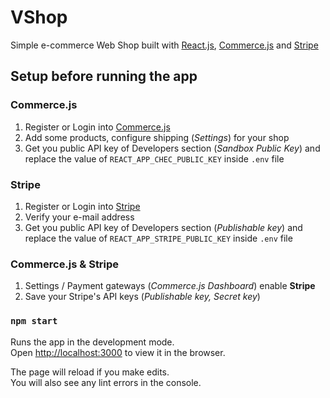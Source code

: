 # VShop

Simple e-commerce Web Shop built with [React.js](https://reactjs.org), [Commerce.js](https://commercejs.com) and [Stripe](https://stripe.com)

## Setup before running the app

### Commerce.js
1. Register or Login into [Commerce.js](https://commercejs.com)
2. Add some products, configure shipping (_Settings_) for your shop
3. Get you public API key of Developers section (_Sandbox Public Key_) and replace the value of `REACT_APP_CHEC_PUBLIC_KEY` inside `.env` file

### Stripe

1. Register or Login into [Stripe](https://stripe.com)
2. Verify your e-mail address
3. Get you public API key of Developers section (_Publishable key_) and replace the value of `REACT_APP_STRIPE_PUBLIC_KEY` inside `.env` file

### Commerce.js & Stripe
1. Settings / Payment gateways (_Commerce.js Dashboard_) enable **Stripe**
2. Save your Stripe's API keys (_Publishable key, Secret key_)

### `npm start`

Runs the app in the development mode.\
Open [http://localhost:3000](http://localhost:3000) to view it in the browser.

The page will reload if you make edits.\
You will also see any lint errors in the console.